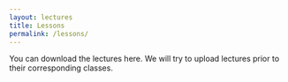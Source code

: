 ```yaml
---
layout: lectures
title: Lessons
permalink: /lessons/
---
```

You can download the lectures here. We will try to upload lectures prior to their corresponding classes.
